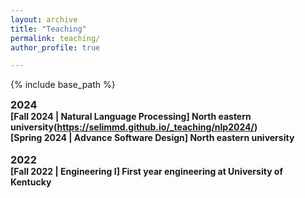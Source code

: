 ```yaml
---
layout: archive
title: "Teaching"
permalink: teaching/
author_profile: true

---
```


<style type='text/css'>
h2, h3, h4, h5, h6 {margin: 0;}
.br {display: block; margin-bottom: 0em; margin: 0;} 
</style>

{% include base_path %}

### 2024
#### [Fall 2024 | Natural Language Processing] North eastern university(https://selimmd.github.io/_teaching/nlp2024/)
#### [Spring 2024 | Advance Software Design] North eastern university
<br/>

### 2022
#### [Fall 2022 | Engineering I] First year engineering at University of Kentucky
<br/>
